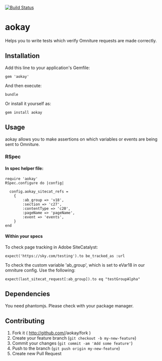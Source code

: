 [![Build Status](https://travis-ci.org/BSkyB/aokay.svg?branch=master)](https://travis-ci.org/BSkyB/aokay)

aokay
=====

Helps you to write tests which verify Omniture requests are made correctly.

Installation
------------

Add this line to your application's Gemfile:

    gem 'aokay'

And then execute:

    bundle

Or install it yourself as:

    gem install aokay

Usage
-----

aokay allows you to make assertions on which variables or events are being sent to Omniture. 

### RSpec

#### In spec helper file:

    require 'aokay'
    RSpec.configure do |config|

      config.aokay_sitecat_refs =
        {
            :ab_group => 'v18',
            :section => 'c27',
            :contentType => 'c20',
            :pageName => 'pageName',
            :event => 'events',
        }
    end

#### Within your specs

To check page tracking in Adobe SiteCatalyst:

`expect('https://sky.com/testing').to be_tracked_as :url`

To check the custom variable 'ab_group', which is set to eVar18 in our omniture
config. Use the following: 

`expect(last_sitecat_request[:ab_group]).to eq "testGroupAlpha"`

Dependencies
------------

You need phantomjs. Please check with your package manager.

Contributing
------------

1. Fork it ( http://github.com/<my-github-username>/aokay/fork )
2. Create your feature branch (`git checkout -b my-new-feature`)
3. Commit your changes (`git commit -am 'Add some feature'`)
4. Push to the branch (`git push origin my-new-feature`)
5. Create new Pull Request
